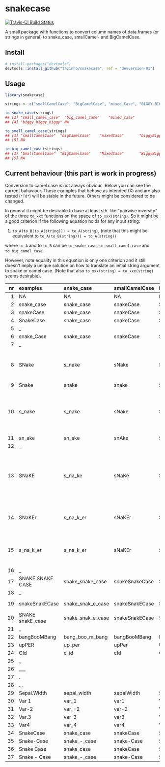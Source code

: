 snakecase
================

[![Travis-CI Build Status](https://travis-ci.org/Tazinho/snakecase.svg?branch=master)](https://travis-ci.org/Tazinho/snakecase)

A small package with functions to convert column names of data.frames (or strings in general) to snake\_case, smallCamel- and BigCamelCase.

Install
-------

``` r
# install.packages("devtools")
devtools::install_github("Tazinho/snakecase", ref = "devversion-01")
```

Usage
-----

``` r
library(snakecase)

strings <- c("smallCamelCase", "BigCamelCase", "mixed_Case", "BIGGY BIGGY BIGGY", NA)

to_snake_case(strings)
## [1] "small_camel_case"  "big_camel_case"    "mixed_case"       
## [4] "biggy_biggy_biggy" NA

to_small_camel_case(strings)
## [1] "smallCamelCase"  "bigCamelCase"    "mixedCase"       "biggyBiggyBiggy"
## [5] NA

to_big_camel_case(strings)
## [1] "SmallCamelCase"  "BigCamelCase"    "MixedCase"       "BiggyBiggyBiggy"
## [5] NA
```

Current behaviour (this part is work in progress)
-------------------------------------------------

Conversion to camel case is not always obvious. Below you can see the current bahaviour. Those examples that behave as intended (X) and are also tested (`*Td*`) will be stable in the future. Others might be considered to be changed.

In general it might be desirable to have at least sth. like "pairwise inversity" of the three `to_xxx` functions on the space of `to_xxx(string)`. So it might be a good criterion if the following equation holds for any input string:

1.  `to_A(to_B(to_A(string))) = to_A(string)`, (note that this might be equivalent to `to_A(to_B(string))) = to_A(string)`)

where `to_A` and to `to_B` can be `to_snake_case`, `to_small_camel_case` and `to_big_camel_case`.

However, note equality in this equation is only one criterion and it still doesn't imply a unique solution on how to translate an initial string argument to snake or camel case. (Note that also `to_xxx(string) = to_xxx(string)` seems desirable).

|   nr| examples          | snake\_case          | smallCamelCase | BigCamelCase   | As intended?                                                                                                                          |
|----:|:------------------|:---------------------|:---------------|:---------------|:--------------------------------------------------------------------------------------------------------------------------------------|
|    1| NA                | NA                   | NA             | NA             | X, \*Td\*                                                                                                                             |
|    2| snake\_case       | snake\_case          | snakeCase      | SnakeCase      | X, \*Td\*                                                                                                                             |
|    3| snakeCase         | snake\_case          | snakeCase      | SnakeCase      | X, \*Td\*                                                                                                                             |
|    4| SnakeCase         | snake\_case          | snakeCase      | SnakeCase      | X, \*Td\*                                                                                                                             |
|    5| \_                |                      |                |                |                                                                                                                                       |
|    6| snake\_Case       | snake\_case          | snakeCase      | SnakeCase      | X, \*Td\*                                                                                                                             |
|    7| \_                |                      |                |                |                                                                                                                                       |
|    8| SNake             | s\_nake              | sNake          | SNake          | ? would be ok, but maybe sn\_ake or s\_nake...-&gt; must be s\_nake, because of 10                                                    |
|    9| Snake             | snake                | snake          | Snake          | X, \*Td\*                                                                                                                             |
|   10| s\_nake           | s\_nake              | sNake          | SNake          | X, \*Td\* this one is correct, but it implies that 8 has to be translated to s\_nake (otherwise the equation above does not hold)     |
|   11| sn\_ake           | sn\_ake              | snAke          | SnAke          | X, \*Td\*                                                                                                                             |
|   12| \_                |                      |                |                |                                                                                                                                       |
|   13| SNaKE             | s\_na\_ke            | sNaKe          | SNaKe          | ? the equation holds, but...hm.., better s\_na\_ke (would be consistent with 8 and 10 and still allow for capital letter stuff below) |
|   14| SNaKEr            | s\_na\_k\_er         | sNaKEr         | SNaKEr         | ? the equation holds, but better s\_na\_k\_er, to be consistent with changes (8,10,13)                                                |
|   15| s\_na\_k\_er      | s\_na\_k\_er         | sNaKEr         | SNaKEr         | X, \*Td\* (the equation will also hold for this one, with a change to 14)                                                             |
|   16| \_                |                      |                |                |                                                                                                                                       |
|   17| SNAKE SNAKE CASE  | snake\_snake\_case   | snakeSnakeCase | SnakeSnakeCase | X \*Td\*                                                                                                                              |
|   18| \_                |                      |                |                |                                                                                                                                       |
|   19| snakeSnakECase    | snake\_snak\_e\_case | snakeSnakECase | SnakeSnakECase | ? should be snake\_snak\_e\_case                                                                                                      |
|   20| SNAKE snakE\_case | snake\_snak\_e\_case | snakeSnakECase | SnakeSnakECase | \_ ?                                                                                                                                  |
|   21| \_                |                      |                |                |                                                                                                                                       |
|   22| bangBooMBang      | bang\_boo\_m\_bang   | bangBooMBang   | BangBooMBang   | \_ X                                                                                                                                  |
|   23| upPER             | up\_per              | upPer          | UpPer          | \_ X                                                                                                                                  |
|   24| CId               | c\_id                | cId            | CId            | \_ ? (maybe c\_id)                                                                                                                    |
|   25| \_                |                      |                |                | \_ ?                                                                                                                                  |
|   26| \_\_\_            |                      |                |                | \_ ?                                                                                                                                  |
|   27| .                 |                      |                |                | \_ ?                                                                                                                                  |
|   28| ...               |                      |                |                | \_ ?                                                                                                                                  |
|   29| Sepal.Width       | sepal\_width         | sepalWidth     | SepalWidth     | \_ X                                                                                                                                  |
|   30| Var 1             | var\_1               | var1           | Var1           | \_ ? (maybe var1)                                                                                                                     |
|   31| Var-2             | var\_-2              | var-2          | Var-2          | \_ ?                                                                                                                                  |
|   32| Var.3             | var\_3               | var3           | Var3           | \_ ? (maybe var3)                                                                                                                     |
|   33| Var4              | var\_4               | var4           | Var4           | \_ X                                                                                                                                  |
|   34| SnakeCase         | snake\_case          | snakeCase      | SnakeCase      |                                                                                                                                       |
|   35| Snake-Case        | snake\_-\_case       | snake-Case     | Snake-Case     |                                                                                                                                       |
|   36| Snake Case        | snake\_case          | snakeCase      | SnakeCase      |                                                                                                                                       |
|   37| Snake - Case      | snake\_-\_case       | snake-Case     | Snake-Case     |                                                                                                                                       |
